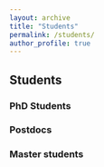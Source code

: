```yaml
---
layout: archive
title: "Students"
permalink: /students/
author_profile: true
---
```


## Students

### PhD Students

### Postdocs

### Master students

